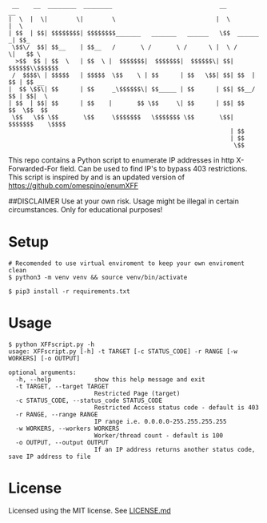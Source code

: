 <!-- language: lang-none -->
     __    __  ________  ________                              __             __
    |  \  |  \|        \|        \                            |  \           |  \
    | $$  | $$| $$$$$$$$| $$$$$$$$_______   _______   ______   \$$  ______  _| $$_
     \$$\/  $$| $$__    | $$__   /       \ /       \ /      \ |  \ /      \|   $$ \
      >$$  $$ | $$  \   | $$  \ |  $$$$$$$|  $$$$$$$|  $$$$$$\| $$|  $$$$$$\\$$$$$$
     /  $$$$\ | $$$$$   | $$$$$  \$$    \ | $$      | $$   \$$| $$| $$  | $$ | $$ __
    |  $$ \$$\| $$      | $$     _\$$$$$$\| $$_____ | $$      | $$| $$__/ $$ | $$|  \
    | $$  | $$| $$      | $$    |       $$ \$$     \| $$      | $$| $$    $$  \$$  $$
     \$$   \$$ \$$       \$$     \$$$$$$$   \$$$$$$$ \$$       \$$| $$$$$$$    \$$$$
                                                                  | $$
                                                                  | $$
                                                                   \$$
This repo contains a Python script to enumerate IP addresses in http X-Forwarded-For field. Can be used to find IP's to bypass 403 restrictions. This script is inspired by and is an updated version of https://github.com/omespino/enumXFF   

##DISCLAIMER
Use at your own risk. Usage might be illegal in certain circumstances.
Only for educational purposes!

# Setup

```
# Recomended to use virtual enviroment to keep your own enviroment clean
$ python3 -m venv venv && source venv/bin/activate

$ pip3 install -r requirements.txt
```

# Usage
```
$ python XFFscript.py -h
usage: XFFscript.py [-h] -t TARGET [-c STATUS_CODE] -r RANGE [-w WORKERS] [-o OUTPUT]

optional arguments:
  -h, --help            show this help message and exit
  -t TARGET, --target TARGET
                        Restricted Page (target)
  -c STATUS_CODE, --status_code STATUS_CODE
                        Restricted Access status code - default is 403
  -r RANGE, --range RANGE
                        IP range i.e. 0.0.0.0-255.255.255.255
  -w WORKERS, --workers WORKERS
                        Worker/thread count - default is 100
  -o OUTPUT, --output OUTPUT
                        If an IP address returns another status code, save IP address to file
```

# License
Licensed using the MIT license. See [LICENSE.md](LICENSE.md)
